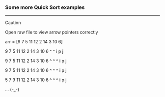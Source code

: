 ### Some more Quick Sort examples

---

> [!CAUTION]
> Open raw file to view arrow pointers correctly

arr = [9 7 5 11 12 2 14 3 10 6]

9 7 5 11 12 2 14 3 10 6
^                     ^
i                     p
j

9 7 5 11 12 2 14 3 10 6
^ ^                   ^
  i                   p
j

9 7 5 11 12 2 14 3 10 6
^   ^                 ^
    i                 p
j

5 7 9 11 12 2 14 3 10 6
  ^   ^               ^
      i               p
  j

... (-_-)
